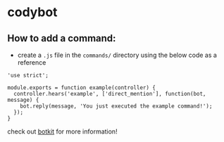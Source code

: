 # codybot

## How to add a command:
  - create a `.js` file in the `commands/` directory using the below code as a reference
```
'use strict';

module.exports = function example(controller) {
  controller.hears('example', ['direct_mention'], function(bot, message) {
    bot.reply(message, 'You just executed the example command!');
  });
}
```

check out [botkit](https://github.com/howdyai/botkit) for more information!


